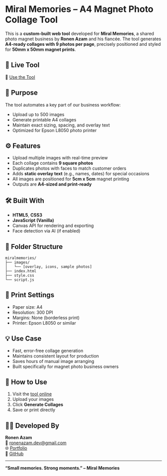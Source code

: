 # Miral Memories – A4 Magnet Photo Collage Tool

This is a **custom-built web tool** developed for **Miral Memories**, a shared photo magnet business by **Ronen Azam** and his fiancée. The tool generates **A4-ready collages with 9 photos per page**, precisely positioned and styled for **50mm x 50mm magnet prints**.

## 📸 Live Tool

🔗 [Use the Tool](https://ronenn0.github.io/miralmemories/)

## 🧠 Purpose

The tool automates a key part of our business workflow:

- Upload up to 500 images
- Generate printable A4 collages
- Maintain exact sizing, spacing, and overlay text
- Optimized for Epson L8050 photo printer

## ⚙️ Features

- Upload multiple images with real-time preview
- Each collage contains **9 square photos**
- Duplicates photos with faces to match customer orders
- Adds **static overlay text** (e.g., names, dates) for special occasions
- All images are positioned for **5cm x 5cm** magnet printing
- Outputs are **A4-sized and print-ready**

## 🛠️ Built With

- **HTML5**, **CSS3**
- **JavaScript (Vanilla)**
- Canvas API for rendering and exporting
- Face detection via AI (if enabled)

## 📁 Folder Structure

```
miralmemories/
├── images/
│   └── [overlay, icons, sample photos]
├── index.html
├── style.css
└── script.js
```

## 📐 Print Settings

- Paper size: A4
- Resolution: 300 DPI
- Margins: None (borderless print)
- Printer: Epson L8050 or similar

## 💡 Use Case

- Fast, error-free collage generation
- Maintains consistent layout for production
- Saves hours of manual image arranging
- Built specifically for magnet photo business owners

## 🚀 How to Use

1. Visit the [tool online](https://ronenn0.github.io/miralmemories/)
2. Upload your images
3. Click **Generate Collages**
4. Save or print directly

## 👨‍💻 Developed By

**Ronen Azam**  
📧 ronenazam.dev@gmail.com  
🌐 [Portfolio](https://ronenn0.github.io/protfolio-project/)  
📂 [GitHub](https://github.com/Ronenn0)

---

**“Small memories. Strong moments.” – Miral Memories**
